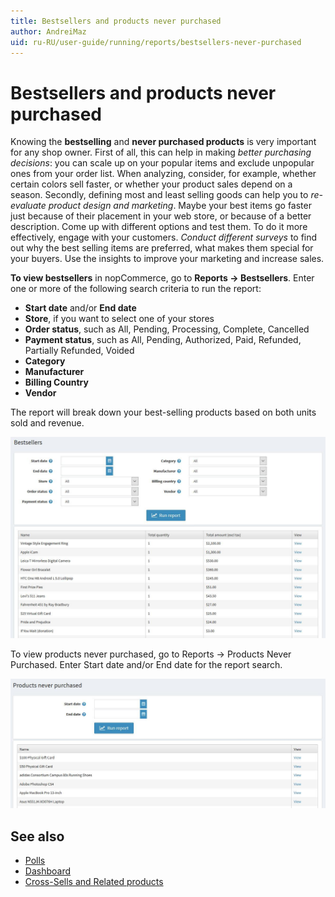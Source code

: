 ```yaml
---
title: Bestsellers and products never purchased
author: AndreiMaz
uid: ru-RU/user-guide/running/reports/bestsellers-never-purchased
---
```

# Bestsellers and products never purchased

Knowing the **bestselling** and **never purchased products** is very important for any shop owner. First of all, this can help in making *better purchasing decisions*: you can scale up on your popular items and exclude unpopular ones from your order list. When analyzing, consider, for example, whether certain colors sell faster, or whether your product sales depend on a season. Secondly, defining most and least selling goods can help you to *re-evaluate product design and marketing*. Maybe your best items go faster just because of their placement in your web store, or because of a better description. Come up with different options and test them. To do it more effectively, engage with your customers. *Conduct different surveys* to find out why the best selling items are preferred, what makes them special for your buyers. Use the insights to improve your marketing and increase sales.

**To view bestsellers** in nopCommerce, go to **Reports → Bestsellers**. Enter one or more of the following search criteria to run the report:

* **Start date** and/or **End date**
* **Store**, if you want to select one of your stores
* **Order status**, such as All, Pending, Processing, Complete, Cancelled
* **Payment status**, such as All, Pending, Authorized, Paid, Refunded, Partially Refunded, Voided
* **Category**
* **Manufacturer**
* **Billing Country**
* **Vendor**

The report will break down your best-selling products based on both units sold and revenue.

![bestsellers](_static/bestsellers-never-purchased/bestsellers.jpeg)

To view products never purchased, go to Reports → Products Never Purchased. Enter Start date and/or End date for the report search.

![never-purchased](_static/bestsellers-never-purchased/never-purchased.jpeg)

## See also

* [Polls](xref:ru-RU/user-guide/marketing/content/polls)
* [Dashboard](xref:ru-RU/user-guide/running/reports/dashboard)
* [Cross-Sells and Related products](xref:ru-RU/user-guide/marketing/promotional/cross-sells-related-products)
